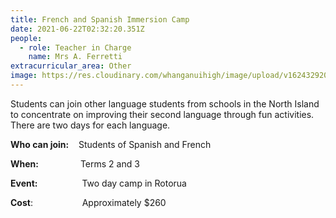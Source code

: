 ```yaml
---
title: French and Spanish Immersion Camp
date: 2021-06-22T02:32:20.351Z
people:
  - role: Teacher in Charge
    name: Mrs A. Ferretti
extracurricular_area: Other
image: https://res.cloudinary.com/whanganuihigh/image/upload/v1624329204/Performing%20Arts/French_and_Spanish_immersion.jpg
---
```

Students can join other language students from schools in the North Island to concentrate on improving their second language through fun activities. There are two days for each language.

**Who can join:**    Students of Spanish and French

**When:**                 Terms 2 and 3

**Event:**                  Two day camp in Rotorua

**Cost**:                    Approximately $260
